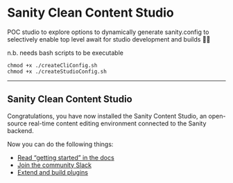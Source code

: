 # Sanity Clean Content Studio

POC studio to explore options to dynamically generate sanity.config to selectively enable top level await for studio development and builds 👩‍💻

n.b. needs bash scripts to be executable

```
chmod +x ./createCliConfig.sh
chmod +x ./createStudioConfig.sh
```

<hr />

## Sanity Clean Content Studio

Congratulations, you have now installed the Sanity Content Studio, an open-source real-time content editing environment connected to the Sanity backend.

Now you can do the following things:

- [Read “getting started” in the docs](https://www.sanity.io/docs/introduction/getting-started?utm_source=readme)
- [Join the community Slack](https://slack.sanity.io/?utm_source=readme)
- [Extend and build plugins](https://www.sanity.io/docs/content-studio/extending?utm_source=readme)
